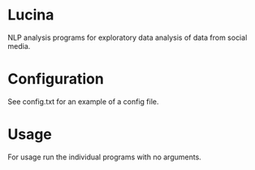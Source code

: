 # Lucina

NLP analysis programs for exploratory data analysis of data from social media.

# Configuration

See config.txt for an example of a config file.

# Usage

For usage run the individual programs with no arguments.